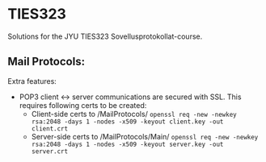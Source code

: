 # TIES323
Solutions for the JYU TIES323 Sovellusprotokollat-course.

## Mail Protocols:

Extra features:
* POP3 client <-> server communications are secured with SSL. This requires following certs to be created:
  * Client-side certs to /MailProtocols/
     ```openssl req -new -newkey rsa:2048 -days 1 -nodes -x509 -keyout client.key -out client.crt```
  * Server-side certs to /MailProtocols/Main/
     ```openssl req -new -newkey rsa:2048 -days 1 -nodes -x509 -keyout server.key -out server.crt```

